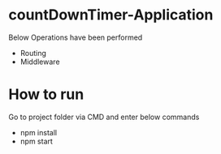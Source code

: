 # countDownTimer-Application

Below Operations have been performed
- Routing
- Middleware

# How to run
Go to project folder via CMD and enter below commands
- npm install 
- npm start
